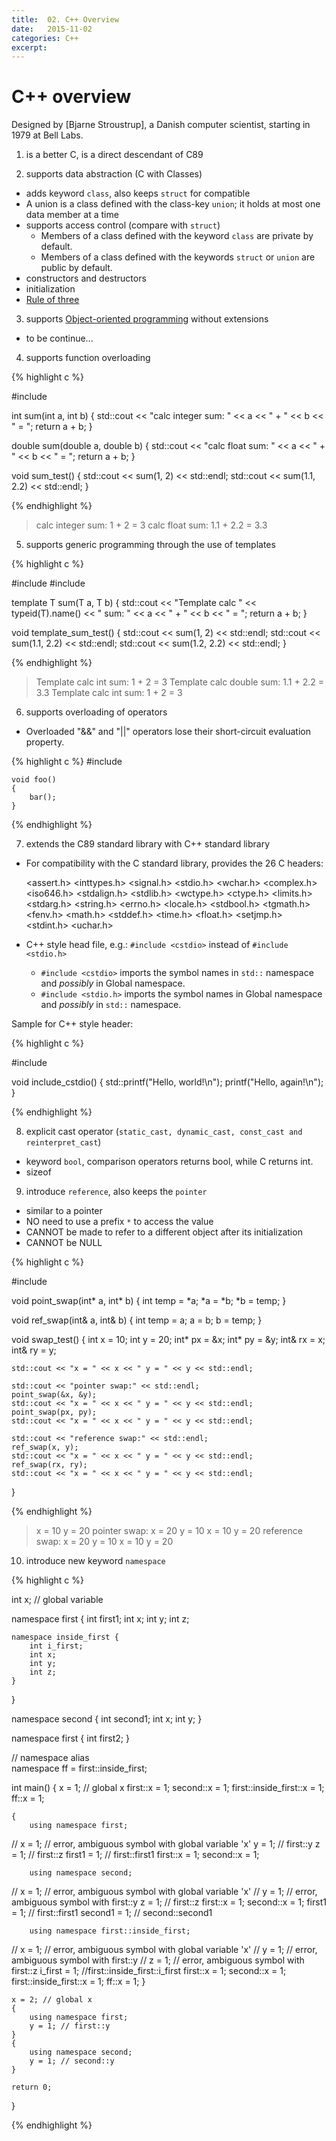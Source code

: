 ```yaml
---
title:  02. C++ Overview
date:   2015-11-02
categories: C++ 
excerpt:
---
```


# C++ overview
Designed by [Bjarne Stroustrup], a Danish computer scientist, starting in 1979 at Bell Labs.

1. is a better C, is a direct descendant of C89


2. supports data abstraction (C with Classes)
  * adds keyword `class`, also keeps `struct` for compatible
  * A union is a class defined with the class-key `union`; it holds at most one data member at a time
  * supports access control (compare with `struct`)
    * Members of a class defined with the keyword `class` are private by default. 
    * Members of a class defined with the keywords `struct` or `union` are public by default.
  * constructors and destructors
  * initialization
  * [Rule of three](https://en.wikipedia.org/wiki/Rule_of_three_%28C%2B%2B_programming%29)

3. supports [Object-oriented programming](https://en.wikipedia.org/wiki/Object-oriented_programming) without extensions
  *  to be continue...

4. supports function overloading

{% highlight c %}

#include <iostream>

int sum(int a, int b)
{
    std::cout << "calc integer sum: " << a << " + " << b << " = ";
    return a + b;
}

double sum(double a, double b)
{
    std::cout << "calc float sum: " << a << " + " << b << " = ";
    return a + b;
}

void sum_test()
{
    std::cout << sum(1, 2) << std::endl;
    std::cout << sum(1.1, 2.2) << std::endl;
}

{% endhighlight %}

> calc integer sum: 1 + 2 = 3
> calc float sum: 1.1 + 2.2 = 3.3

5. supports generic programming through the use of templates

{% highlight c %}

#include <iostream>
#include <typeinfo>

template<typename T> T sum(T a, T b)
{
    std::cout << "Template calc " << typeid(T).name() << " sum: " << a << " + " << b << " = ";
    return a + b;
}

void template_sum_test()
{
    std::cout << sum<int>(1, 2) << std::endl;
    std::cout << sum<double>(1.1, 2.2) << std::endl;
    std::cout << sum<int>(1.2, 2.2) << std::endl;
}

{% endhighlight %}

> Template calc int sum: 1 + 2 = 3
> Template calc double sum: 1.1 + 2.2 = 3.3
> Template calc int sum: 1 + 2 = 3

6. supports overloading of operators
  * Overloaded "&&" and "||" operators lose their short-circuit evaluation property.


{% highlight c %}
    #include <iostream>
    
    void foo()
    {
        bar();
    }
    
{% endhighlight %}    
  
7. extends the C89 standard library with C++ standard library
  
  * For compatibility with the C standard library, provides the 26 C headers:

    <assert.h>   <inttypes.h>  <signal.h>    <stdio.h>   <wchar.h>
    <complex.h>  <iso646.h>    <stdalign.h>  <stdlib.h>  <wctype.h>
    <ctype.h>    <limits.h>    <stdarg.h>    <string.h>
    <errno.h>    <locale.h>    <stdbool.h>   <tgmath.h>
    <fenv.h>     <math.h>      <stddef.h>    <time.h>
    <float.h>    <setjmp.h>    <stdint.h>    <uchar.h>

  * C++ style head file, e.g.: `#include <cstdio>` instead of `#include <stdio.h>`
    * `#include <cstdio>` imports the symbol names in `std::` namespace and *possibly* in Global namespace.
    * `#include <stdio.h>` imports the symbol names in Global namespace and _possibly_ in `std::` namespace. 

  Sample for C++ style header:

{% highlight c %}

#include <cstdio>

void include_cstdio()
{
    std::printf("Hello, world!\n");
    printf("Hello, again!\n");
}

{% endhighlight %}

8. explicit cast operator (`static_cast, dynamic_cast, const_cast and reinterpret_cast`)
  * keyword `bool`, comparison operators returns bool, while C returns int.
  * sizeof
  
9. introduce `reference`, also keeps the `pointer`
  * similar to a pointer
  * NO need to use a prefix `*` to access the value
  * CANNOT be made to refer to a different object after its initialization
  * CANNOT be NULL

{% highlight c %}

#include <iostream>

void point_swap(int* a, int* b)
{
    int temp = *a;
    *a = *b;
    *b = temp;
}

void ref_swap(int& a, int& b)
{
    int temp = a;
    a = b;
    b = temp;
}

void swap_test()
{
    int x = 10;
    int y = 20;
    int* px = &x;
    int* py = &y;
    int& rx = x;
    int& ry = y;
    
    std::cout << "x = " << x << " y = " << y << std::endl;
    
    std::cout << "pointer swap:" << std::endl;
    point_swap(&x, &y);
    std::cout << "x = " << x << " y = " << y << std::endl;
    point_swap(px, py);
    std::cout << "x = " << x << " y = " << y << std::endl;
    
    std::cout << "reference swap:" << std::endl;
    ref_swap(x, y);
    std::cout << "x = " << x << " y = " << y << std::endl;
    ref_swap(rx, ry);
    std::cout << "x = " << x << " y = " << y << std::endl;
}

{% endhighlight %}

> x = 10 y = 20
> pointer swap:
> x = 20 y = 10
> x = 10 y = 20
> reference swap:
> x = 20 y = 10
> x = 10 y = 20

10. introduce new keyword `namespace`

{% highlight c %}

int x; // global variable

namespace first {
    int first1;
    int x;
    int y;
    int z;
    
    namespace inside_first {
        int i_first;
        int x;
        int y;
        int z;
    }
}

namespace second {
    int second1;
    int x;
    int y;
}

namespace first {
    int first2;
}

// namespace alias    
namespace ff = first::inside_first;

int main() 
{
    x = 1; // global x
    first::x = 1;
    second::x = 1;
    first::inside_first::x = 1;
    ff::x = 1;
    
    {
        using namespace first;
//		x = 1; // error, ambiguous symbol with global variable 'x'
        y = 1; // first::y
        z = 1; // first::z
        first1 = 1; // first::first1
        first::x = 1;
        second::x = 1;
    
        using namespace second;
//		x = 1; // error, ambiguous symbol with global variable 'x'
//		y = 1; // error, ambiguous symbol with first::y
        z = 1; // first::z
        first::x = 1;
        second::x = 1;
        first1 = 1; // first::first1
        second1 = 1; // second::second1
    
        using namespace first::inside_first;
//		x = 1; // error, ambiguous symbol with global variable 'x'
//		y = 1; // error, ambiguous symbol with first::y
//		z = 1; // error, ambiguous symbol with first::z
        i_first = 1;  //first::inside_first::i_first
        first::x = 1;
        second::x = 1;
        first::inside_first::x = 1;
        ff::x = 1;
    }

    x = 2; // global x
    {
        using namespace first;
        y = 1; // first::y
    }
    {
        using namespace second;
        y = 1; // second::y
    }
    
    return 0;
}

{% endhighlight %}